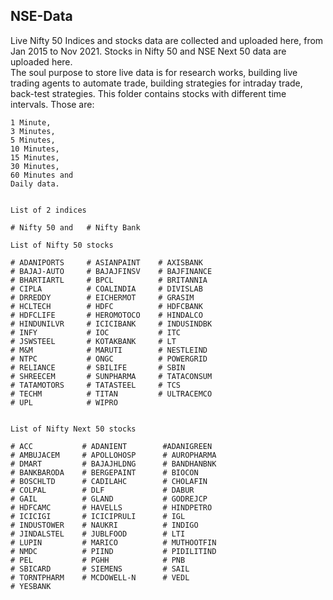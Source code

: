 ## NSE-Data

  Live Nifty 50 Indices and stocks data are collected and uploaded here, from Jan 2015 to Nov 2021. 
  Stocks in Nifty 50 and NSE Next 50 data are uploaded here.  
  The soul purpose to store live data is for research works, building live trading agents to automate trade, building strategies for intraday trade, back-test strategies. 
  This folder contains stocks with different time intervals. Those are: 

    1 Minute, 
    3 Minutes, 
    5 Minutes, 
    10 Minutes, 
    15 Minutes, 
    30 Minutes, 
    60 Minutes and 
    Daily data. 


    List of 2 indices

    # Nifty 50 and   # Nifty Bank

    List of Nifty 50 stocks

    # ADANIPORTS     # ASIANPAINT    # AXISBANK
    # BAJAJ-AUTO     # BAJAJFINSV    # BAJFINANCE
    # BHARTIARTL     # BPCL          # BRITANNIA
    # CIPLA          # COALINDIA     # DIVISLAB
    # DRREDDY        # EICHERMOT     # GRASIM
    # HCLTECH        # HDFC          # HDFCBANK
    # HDFCLIFE       # HEROMOTOCO    # HINDALCO
    # HINDUNILVR     # ICICIBANK     # INDUSINDBK
    # INFY           # IOC           # ITC
    # JSWSTEEL       # KOTAKBANK     # LT
    # M&M            # MARUTI        # NESTLEIND
    # NTPC           # ONGC          # POWERGRID
    # RELIANCE       # SBILIFE       # SBIN
    # SHREECEM       # SUNPHARMA     # TATACONSUM
    # TATAMOTORS     # TATASTEEL     # TCS
    # TECHM          # TITAN         # ULTRACEMCO
    # UPL            # WIPRO


    List of Nifty Next 50 stocks

    # ACC           # ADANIENT        #ADANIGREEN 
    # AMBUJACEM     # APOLLOHOSP      # AUROPHARMA 
    # DMART         # BAJAJHLDNG      # BANDHANBNK 
    # BANKBARODA    # BERGEPAINT      # BIOCON 
    # BOSCHLTD      # CADILAHC        # CHOLAFIN
    # COLPAL        # DLF             # DABUR 
    # GAIL          # GLAND           # GODREJCP 
    # HDFCAMC       # HAVELLS         # HINDPETRO 
    # ICICIGI       # ICICIPRULI      # IGL 
    # INDUSTOWER    # NAUKRI          # INDIGO 
    # JINDALSTEL    # JUBLFOOD        # LTI 
    # LUPIN         # MARICO          # MUTHOOTFIN 
    # NMDC          # PIIND           # PIDILITIND 
    # PEL           # PGHH            # PNB 
    # SBICARD       # SIEMENS         # SAIL 
    # TORNTPHARM    # MCDOWELL-N      # VEDL 
    # YESBANK
                    
  

  



